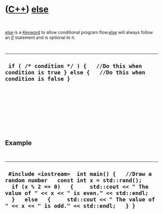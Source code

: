 



 

 

 

 

 

([C++](Cpp.htm)) [else](CppElse.htm)
====================================

 

[else](CppElse.htm) is a [Keyword](CppKeyword.htm) to allow conditional
program flow.[else](CppElse.htm) will always follow an [if](CppIf.htm)
statement and is optional to it.

 

  ---------------------------------------------------------------------------------------------------------------
  ` if ( /* condition */ ) {   //Do this when condition is true } else {   //Do this when condition is false }`
  ---------------------------------------------------------------------------------------------------------------

 

 

 

 

 

Example
-------

 

  --------------------------------------------------------------------------------------------------------------------------------------------------------------------------------------------------------------------------------------------------------------------------------
  ` #include <iostream>  int main() {   //Draw a random number   const int x = std::rand();     if (x % 2 == 0)   {     std::cout << " The value of " << x << " is even." << std::endl;   }   else   {     std::cout << " The value of " << x << " is odd." << std::endl;   } }`
  --------------------------------------------------------------------------------------------------------------------------------------------------------------------------------------------------------------------------------------------------------------------------------

 

 

 

 

 





 



